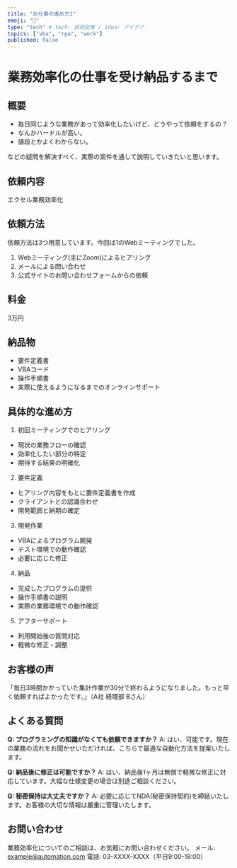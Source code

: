 ```yaml
---
title: "お仕事の進め方1"
emoji: "🌟"
type: "tech" # tech: 技術記事 / idea: アイデア
topics: ["vba", "rpa", "work"]
published: false
---
```

# 業務効率化の仕事を受け納品するまで

## 概要
- 毎日同じような業務があって効率化したいけど、どうやって依頼をするの？
- なんかハードルが高い。
- 値段とかよくわからない。

などの疑問を解決すべく、実際の案件を通して説明していきたいと思います。

## 依頼内容
エクセル業務効率化

## 依頼方法
依頼方法は3つ用意しています。今回は1のWebミーティングでした。

1. Webミーティング(主にZoom)によるヒアリング
2. メールによる問い合わせ
3. 公式サイトのお問い合わせフォームからの依頼

## 料金
3万円

## 納品物
- 要件定義書
- VBAコード
- 操作手順書
- 実際に使えるようになるまでのオンラインサポート

## 具体的な進め方
1. 初回ミーティングでのヒアリング
  - 現状の業務フローの確認
  - 効率化したい部分の特定
  - 期待する結果の明確化

2. 要件定義
  - ヒアリング内容をもとに要件定義書を作成
  - クライアントとの認識合わせ
  - 開発範囲と納期の確定

3. 開発作業
  - VBAによるプログラム開発
  - テスト環境での動作確認
  - 必要に応じた修正

4. 納品
  - 完成したプログラムの提供
  - 操作手順書の説明
  - 実際の業務環境での動作確認

5. アフターサポート
  - 利用開始後の質問対応
  - 軽微な修正・調整

## お客様の声
「毎日3時間かかっていた集計作業が30分で終わるようになりました。もっと早く依頼すればよかったです。」（A社 経理部 Bさん）

## よくある質問
**Q: プログラミングの知識がなくても依頼できますか？**
A: はい、可能です。現在の業務の流れをお聞かせいただければ、こちらで最適な自動化方法を提案いたします。

**Q: 納品後に修正は可能ですか？**
A: はい、納品後1ヶ月は無償で軽微な修正に対応しています。大幅な仕様変更の場合は別途ご相談ください。

**Q: 秘密保持は大丈夫ですか？**
A: 必要に応じてNDA(秘密保持契約)を締結いたします。お客様の大切な情報は厳重に管理いたします。

## お問い合わせ
業務効率化についてのご相談は、お気軽にお問い合わせください。
メール: example@automation.com
電話: 03-XXXX-XXXX（平日9:00-18:00）